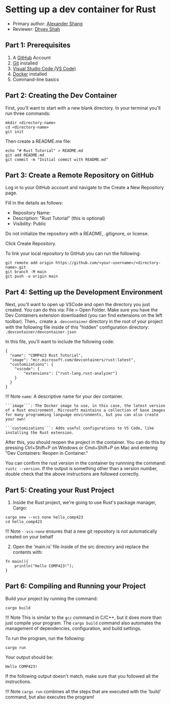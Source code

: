 # Setting up a dev container for Rust

* Primary author: [Alexander Shang](https://github.com/alexander-shang)
* Reviewer: [Dhyey Shah](https://github.com/dhyeyvshah)

## Part 1: Prerequisites
1. A [GitHub](https://github.com/) Account
2. [Git](https://git-scm.com/book/en/v2/Getting-Started-Installing-Git) installed
3. [Visual Studio Code (VS Code)](https://code.visualstudio.com/download)
4. [Docker](https://www.docker.com/get-started/) installed
5. Command-line basics

## Part 2: Creating the Dev Container
First, you'll want to start with a new blank directory. In your terminal you'll run three commands:

```
mkdir <directory-name>
cd <directory-name>
git init
```

Then create a README.me file:
```
echo "# Rust Tutorial" > README.md
git add README.md
git commit -m "Initial commit with README.md" 
```

## Part 3: Create a Remote Repository on GitHub
Log in to your GitHub account and navigate to the Create a New Repository page.

Fill in the details as follows:

* Repository Name: <directory-name>
* Description: "Rust Tutorial" (this is optional)
* Visibility: Public

Do not initialize the repository with a README, .gitignore, or license.

Click Create Repository.

To link your local repository to GitHub you can run the following:
```
git remote add origin https://github.com/<your-username>/<directory-name>.git
git branch -M main
git push -u origin main
```

## Part 4: Setting up the Development Environment
Next, you'll want to open up VSCode and open the directory you just created. You can do this via: File > Open Folder. Make sure you have the Dev Containers extension downloaded (you can find extensions on the left toolbar). Then，create a ```.devcontainer``` directory in the root of your project with the following file inside of this "hidden" configuration directory:
```.devcontainer/devcontainer.json```

In this file, you'll want to include the following code:
```
{
  "name": "COMP423 Rust Tutorial",
  "image": "mcr.microsoft.com/devcontainers/rust:latest",
  "customizations": {
    "vscode": {
        "extensions": ["rust-lang.rust-analyzer"]
    }
  }
}
```
!!! Note
    ```name```: A descriptive name for your dev container.
    
    ```image```: The Docker image to use, in this case, the latest version of a Rust environment. Microsoft maintains a collection of base images for many programming language environments, but you can also create your own!
    
    ```customizations```: Adds useful configurations to VS Code, like installing the Rust extension.


After this, you should reopen the project in the container. You can do this by pressing Ctrl+Shift+P on Windows or Cmd+Shift+P on Mac and entering "Dev Containers: Reopen in Container."

You can confirm the rust version in the container by runnning the command:
```rustc --version```.
If the output is something other than a version number, double check that the above instructions are followed correctly.

## Part 5: Creating your Rust Project
1. Inside the Rust project, we're going to use Rust's package manager, Cargo:
```
cargo new --vcs none hello_comp423
cd hello_comp423
```
!!! Note
    ```--vcs-none``` ensures that a new git repository is not automatically created on your behalf

2. Open the 'main.rs' file inside of the src directory and replace the contents with:
```
fn main(){
    println("Hello COMP423!");
}
```

## Part 6: Compiling and Running your Project
Build your project by running the command:
```
cargo build
```
!!! Note
    This is similar to the ```gcc``` command in C/C++, but it does more than just compile your program. The ```cargo build``` command also automates the management of dependencies, configuration, and build settings.  

To run the program, run the following:
```
cargo run
```
Your output should be:
```
Hello COMP423!
```
If the following output doesn't match, make sure that you followed all the instructions.

!!! Note
    ```cargo run``` combines all the steps that are executed with the 'build' command, but also executes the program!
